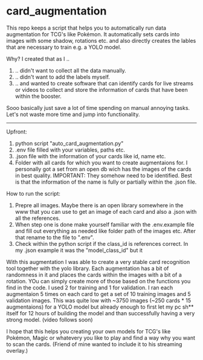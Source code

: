# card_augmentation
This repo keeps a script that helps you to automatically run data augmentation for TCG's like Pokémon. It automatically sets cards into images with some shadow, rotations etc. and also directly creates the lables that are necessary to train e.g. a YOLO model. 

Why? 
I created that as I .. 
1. .. didn't want to collect all the data manually.
2. .. didn't want to add the labels myself.
3. .. and wanted to create software that can identify cards for live streams or videos to collect and store the information of cards that have been within the booster.

Sooo basically just save a lot of time spending on manual annoying tasks. Let's not waste more time and jump into functionality.

-------------------------------------------------------------------

Upfront:
1. python script "auto_card_augmentation.py"
2. .env file filled with your variables, paths etc.
3. .json file with the information of your cards like id, name etc.
4. Folder with all cards for which you want to create augmentaions for. I personally got a set from an open db wich has the images of the cards in best quality. IMPORTANT: They somehow need to be identified. Best is that the information of the name is fully or partially within the .json file.

How to run the script:
1. Prepre all images. Maybe there is an open library somewhere in the www that you can use to get an image of each card and also a .json with all the references. 
2. When step one is done make yourself familiar with the .env.example file and fill out everything as needed like folder path of the images etc. After that rename to the file to ".env".
3. Check within the python script if the class_id is references correct. In my .json example it was the "model_class_id" but it


With this augmentation I was able to create a very stable card recognition tool together with the yolo library. Each augmentation has a bit of randomness in it and places the cards within the images with a bit of a rotation. YOu can simply create more of those based on the functions you find in the code. I used 2 for training and 1 for validation. I ran each augmentaion 5 times on each card to get a set of 10 training images and 5 validation images. This was quite low with ~3750 images (~250 cards * 15 augmentaions) for a YOLO model but already enough to first let my pc sh** itself for 12 hours of building the model and than successfully having a very strong model. (video follows soon)

I hope that this helps you creating your own models for TCG's like Pokémon, Magic or whatevery you like to play and find a way why you want to scan the cards. (Friend of mine wanted to include it to his streaming overlay.)

